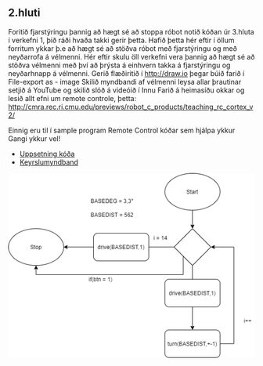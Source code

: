 ## 2.hluti
Foritið fjarstýringu þannig að hægt sé að stoppa róbot notið kóðan úr 3.hluta í verkefni 1, þið ráði hvaða takki gerir þetta. Hafið þetta hér eftir í öllum forritum ykkar þ.e að hægt sé að stöðva róbot með fjarstýringu og með neyðarrofa á vélmenni.
Hér eftir skulu öll verkefni vera þannig að hægt sé að stöðva vélmenni með því að þrýsta á einhvern takka á fjarstýringu og neyðarhnapp á vélmenni.
Gerið flæðiritið í http://draw.io þegar búið farið í  File-export as - image
Skilið myndbandi af vélmenni leysa allar þrautinar setjið á YouTube og skilið slóð á videóið í Innu
Farið á heimasíðu okkar og lesið allt efni um remote controle,  þetta: http://cmra.rec.ri.cmu.edu/previews/robot_c_products/teaching_rc_cortex_v2/

Einnig eru til í sample program Remote Control  kóðar sem hjálpa ykkur
Gangi ykkur vel!

* [Uppsetning kóða](/verkefni2/verkefni2b.c)
* [Keyrslumyndband](https://www.youtube.com/watch?v=126OP1vigyw)

![Mynd af verkefni 2 hluti b](/verkefni2/verkefni2b.png)
